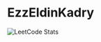 # EzzEldinKadry

![LeetCode Stats](https://leetcard.jacoblin.cool/EzzEldinKadry?theme=unicorn&font=Concert%20One&ext=contest)
